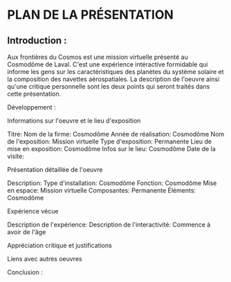 # PLAN DE LA PRÉSENTATION

## Introduction :

Aux frontières du Cosmos est une mission virtuelle présenté au Cosmodôme de Laval. C'est une expérience intéractive formidable qui informe les gens sur les caractéristiques des planètes du système solaire et la composition des navettes aérospatiales. La description de l'oeuvre ainsi qu'une critique personnelle sont les deux points qui seront traités dans cette présentation.

Développement :

 Informations sur l'oeuvre et le lieu d'exposition
 
Titre: 
Nom de la firme: Cosmodôme
Année de réalisation: Cosmodôme
Nom de l'exposition: Mission virtuelle
Type d'exposition: Permanente
Lieu de mise en exposition: Cosmodôme
Infos sur le lieu: Cosmodôme
Date de la visite: 

 Présentation détaillée de l'oeuvre
 
Description: 
Type d'installation: Cosmodôme
Fonction: Cosmodôme
Mise en espace: Mission virtuelle
Composantes: Permanente
Éléments: Cosmodôme

 Expérience vécue
 
Description de l'expérience:
Description de l'interactivité: Commence à avoir de l'âge

 Appréciation critique et justifications
 

 Liens avec autres oeuvres
 
Conclusion :
